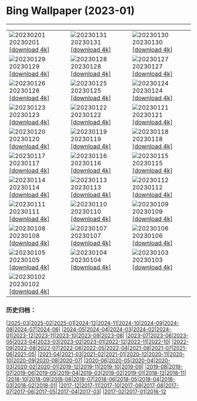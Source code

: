 # Bing Wallpaper (2023-01)
**************

<table><tr><td><img class="wallpaper" src="https://www.bing.com/th?id=OHR.SunriseCastle_FR-FR3693166026_1920x1080.jpg" alt="20230201"> 20230201 <a href="https://www.bing.com/th?id=OHR.SunriseCastle_FR-FR3693166026_UHD.jpg">[download 4k]</a></td><td><img class="wallpaper" src="https://www.bing.com/th?id=OHR.ZebraTrio_FR-FR2125282944_1920x1080.jpg" alt="20230131"> 20230131 <a href="https://www.bing.com/th?id=OHR.ZebraTrio_FR-FR2125282944_UHD.jpg">[download 4k]</a></td><td><img class="wallpaper" src="https://www.bing.com/th?id=OHR.IceSailingBalaton_FR-FR1401946049_1920x1080.jpg" alt="20230130"> 20230130 <a href="https://www.bing.com/th?id=OHR.IceSailingBalaton_FR-FR1401946049_UHD.jpg">[download 4k]</a></td></tr><tr><td><img class="wallpaper" src="https://www.bing.com/th?id=OHR.BlackbirdDay_FR-FR0243783135_1920x1080.jpg" alt="20230129"> 20230129 <a href="https://www.bing.com/th?id=OHR.BlackbirdDay_FR-FR0243783135_UHD.jpg">[download 4k]</a></td><td><img class="wallpaper" src="https://www.bing.com/th?id=OHR.BlueBahamas_FR-FR9239462577_1920x1080.jpg" alt="20230128"> 20230128 <a href="https://www.bing.com/th?id=OHR.BlueBahamas_FR-FR9239462577_UHD.jpg">[download 4k]</a></td><td><img class="wallpaper" src="https://www.bing.com/th?id=OHR.RedMangrove_FR-FR8902268594_1920x1080.jpg" alt="20230127"> 20230127 <a href="https://www.bing.com/th?id=OHR.RedMangrove_FR-FR8902268594_UHD.jpg">[download 4k]</a></td></tr><tr><td><img class="wallpaper" src="https://www.bing.com/th?id=OHR.HighArchChina_FR-FR8370468752_1920x1080.jpg" alt="20230126"> 20230126 <a href="https://www.bing.com/th?id=OHR.HighArchChina_FR-FR8370468752_UHD.jpg">[download 4k]</a></td><td><img class="wallpaper" src="https://www.bing.com/th?id=OHR.BirksofAberfeldy_FR-FR8202020141_1920x1080.jpg" alt="20230125"> 20230125 <a href="https://www.bing.com/th?id=OHR.BirksofAberfeldy_FR-FR8202020141_UHD.jpg">[download 4k]</a></td><td><img class="wallpaper" src="https://www.bing.com/th?id=OHR.ColleSantaLucia_FR-FR7690725851_1920x1080.jpg" alt="20230124"> 20230124 <a href="https://www.bing.com/th?id=OHR.ColleSantaLucia_FR-FR7690725851_UHD.jpg">[download 4k]</a></td></tr><tr><td><img class="wallpaper" src="https://www.bing.com/th?id=OHR.SunriseMoai_FR-FR7141729211_1920x1080.jpg" alt="20230123"> 20230123 <a href="https://www.bing.com/th?id=OHR.SunriseMoai_FR-FR7141729211_UHD.jpg">[download 4k]</a></td><td><img class="wallpaper" src="https://www.bing.com/th?id=OHR.YearRabbit_FR-FR6738849556_1920x1080.jpg" alt="20230122"> 20230122 <a href="https://www.bing.com/th?id=OHR.YearRabbit_FR-FR6738849556_UHD.jpg">[download 4k]</a></td><td><img class="wallpaper" src="https://www.bing.com/th?id=OHR.HuggingKanga_FR-FR7558872498_1920x1080.jpg" alt="20230121"> 20230121 <a href="https://www.bing.com/th?id=OHR.HuggingKanga_FR-FR7558872498_UHD.jpg">[download 4k]</a></td></tr><tr><td><img class="wallpaper" src="https://www.bing.com/th?id=OHR.FalklandKings_FR-FR2884032341_1920x1080.jpg" alt="20230120"> 20230120 <a href="https://www.bing.com/th?id=OHR.FalklandKings_FR-FR2884032341_UHD.jpg">[download 4k]</a></td><td><img class="wallpaper" src="https://www.bing.com/th?id=OHR.SFFParkCity_FR-FR2261983134_1920x1080.jpg" alt="20230119"> 20230119 <a href="https://www.bing.com/th?id=OHR.SFFParkCity_FR-FR2261983134_UHD.jpg">[download 4k]</a></td><td><img class="wallpaper" src="https://www.bing.com/th?id=OHR.WhiteSands_FR-FR1866389657_1920x1080.jpg" alt="20230118"> 20230118 <a href="https://www.bing.com/th?id=OHR.WhiteSands_FR-FR1866389657_UHD.jpg">[download 4k]</a></td></tr><tr><td><img class="wallpaper" src="https://www.bing.com/th?id=OHR.SessileOaks_FR-FR0501438164_1920x1080.jpg" alt="20230117"> 20230117 <a href="https://www.bing.com/th?id=OHR.SessileOaks_FR-FR0501438164_UHD.jpg">[download 4k]</a></td><td><img class="wallpaper" src="https://www.bing.com/th?id=OHR.BlueMonday_FR-FR0707574638_1920x1080.jpg" alt="20230116"> 20230116 <a href="https://www.bing.com/th?id=OHR.BlueMonday_FR-FR0707574638_UHD.jpg">[download 4k]</a></td><td><img class="wallpaper" src="https://www.bing.com/th?id=OHR.Turku_FR-FR8085160724_1920x1080.jpg" alt="20230115"> 20230115 <a href="https://www.bing.com/th?id=OHR.Turku_FR-FR8085160724_UHD.jpg">[download 4k]</a></td></tr><tr><td><img class="wallpaper" src="https://www.bing.com/th?id=OHR.CloudBlanket_FR-FR3515958936_1920x1080.jpg" alt="20230114"> 20230114 <a href="https://www.bing.com/th?id=OHR.CloudBlanket_FR-FR3515958936_UHD.jpg">[download 4k]</a></td><td><img class="wallpaper" src="https://www.bing.com/th?id=OHR.Pneumatocysts_FR-FR6010624035_1920x1080.jpg" alt="20230113"> 20230113 <a href="https://www.bing.com/th?id=OHR.Pneumatocysts_FR-FR6010624035_UHD.jpg">[download 4k]</a></td><td><img class="wallpaper" src="https://www.bing.com/th?id=OHR.RumeliHisari_FR-FR6028510337_1920x1080.jpg" alt="20230112"> 20230112 <a href="https://www.bing.com/th?id=OHR.RumeliHisari_FR-FR6028510337_UHD.jpg">[download 4k]</a></td></tr><tr><td><img class="wallpaper" src="https://www.bing.com/th?id=OHR.Umschreibung_FR-FR5804429871_1920x1080.jpg" alt="20230111"> 20230111 <a href="https://www.bing.com/th?id=OHR.Umschreibung_FR-FR5804429871_UHD.jpg">[download 4k]</a></td><td><img class="wallpaper" src="https://www.bing.com/th?id=OHR.TintinDay_FR-FR6791287422_1920x1080.jpg" alt="20230110"> 20230110 <a href="https://www.bing.com/th?id=OHR.TintinDay_FR-FR6791287422_UHD.jpg">[download 4k]</a></td><td><img class="wallpaper" src="https://www.bing.com/th?id=OHR.BisonWindCave_FR-FR5610699833_1920x1080.jpg" alt="20230109"> 20230109 <a href="https://www.bing.com/th?id=OHR.BisonWindCave_FR-FR5610699833_UHD.jpg">[download 4k]</a></td></tr><tr><td><img class="wallpaper" src="https://www.bing.com/th?id=OHR.Breckenridge_FR-FR5376637294_1920x1080.jpg" alt="20230108"> 20230108 <a href="https://www.bing.com/th?id=OHR.Breckenridge_FR-FR5376637294_UHD.jpg">[download 4k]</a></td><td><img class="wallpaper" src="https://www.bing.com/th?id=OHR.Mohair_FR-FR5198173756_1920x1080.jpg" alt="20230107"> 20230107 <a href="https://www.bing.com/th?id=OHR.Mohair_FR-FR5198173756_UHD.jpg">[download 4k]</a></td><td><img class="wallpaper" src="https://www.bing.com/th?id=OHR.BlackFell_FR-FR5000378632_1920x1080.jpg" alt="20230106"> 20230106 <a href="https://www.bing.com/th?id=OHR.BlackFell_FR-FR5000378632_UHD.jpg">[download 4k]</a></td></tr><tr><td><img class="wallpaper" src="https://www.bing.com/th?id=OHR.HIISSF_FR-FR4821594981_1920x1080.jpg" alt="20230105"> 20230105 <a href="https://www.bing.com/th?id=OHR.HIISSF_FR-FR4821594981_UHD.jpg">[download 4k]</a></td><td><img class="wallpaper" src="https://www.bing.com/th?id=OHR.Perihelion_FR-FR4598962992_1920x1080.jpg" alt="20230104"> 20230104 <a href="https://www.bing.com/th?id=OHR.Perihelion_FR-FR4598962992_UHD.jpg">[download 4k]</a></td><td><img class="wallpaper" src="https://www.bing.com/th?id=OHR.SandhillSleeping_FR-FR4420630498_1920x1080.jpg" alt="20230103"> 20230103 <a href="https://www.bing.com/th?id=OHR.SandhillSleeping_FR-FR4420630498_UHD.jpg">[download 4k]</a></td></tr><tr><td><img class="wallpaper" src="https://www.bing.com/th?id=OHR.HohenzollernBurg_FR-FR4086193106_1920x1080.jpg" alt="20230102"> 20230102 <a href="https://www.bing.com/th?id=OHR.HohenzollernBurg_FR-FR4086193106_UHD.jpg">[download 4k]</a></td><td></td><td></td></tr></table>

### 历史归档：

|[2025-03](/../2025-03/2025-03.md)|[2025-02](/../2025-02/2025-02.md)|[2025-01](/../2025-01/2025-01.md)|[2024-12](/../2024-12/2024-12.md)|[2024-11](/../2024-11/2024-11.md)|[2024-10](/../2024-10/2024-10.md)|[2024-09](/../2024-09/2024-09.md)|[2024-08](/../2024-08/2024-08.md)|[2024-07](/../2024-07/2024-07.md)|[2024-06](/../2024-06/2024-06.md)|
|[2024-05](/../2024-05/2024-05.md)|[2024-04](/../2024-04/2024-04.md)|[2024-03](/../2024-03/2024-03.md)|[2024-02](/../2024-02/2024-02.md)|[2024-01](/../2024-01/2024-01.md)|[2023-12](/../2023-12/2023-12.md)|[2023-11](/../2023-11/2023-11.md)|[2023-10](/../2023-10/2023-10.md)|[2023-09](/../2023-09/2023-09.md)|[2023-08](/../2023-08/2023-08.md)|
|[2023-07](/../2023-07/2023-07.md)|[2023-06](/../2023-06/2023-06.md)|[2023-05](/../2023-05/2023-05.md)|[2023-04](/../2023-04/2023-04.md)|[2023-03](/../2023-03/2023-03.md)|[2023-02](/../2023-02/2023-02.md)|[2023-01](/2023-01.md)|[2022-12](/../2022-12/2022-12.md)|[2022-11](/../2022-11/2022-11.md)|[2022-10](/../2022-10/2022-10.md)|
|[2022-09](/../2022-09/2022-09.md)|[2022-08](/../2022-08/2022-08.md)|[2022-07](/../2022-07/2022-07.md)|[2022-06](/../2022-06/2022-06.md)|[2022-05](/../2022-05/2022-05.md)|[2022-04](/../2022-04/2022-04.md)|[2021-08](/../2021-08/2021-08.md)|[2021-07](/../2021-07/2021-07.md)|[2021-06](/../2021-06/2021-06.md)|[2021-05](/../2021-05/2021-05.md)|
|[2021-04](/../2021-04/2021-04.md)|[2021-03](/../2021-03/2021-03.md)|[2021-02](/../2021-02/2021-02.md)|[2021-01](/../2021-01/2021-01.md)|[2020-12](/../2020-12/2020-12.md)|[2020-11](/../2020-11/2020-11.md)|[2020-10](/../2020-10/2020-10.md)|[2020-09](/../2020-09/2020-09.md)|[2020-08](/../2020-08/2020-08.md)|[2020-07](/../2020-07/2020-07.md)|
|[2020-06](/../2020-06/2020-06.md)|[2020-05](/../2020-05/2020-05.md)|[2020-04](/../2020-04/2020-04.md)|[2020-03](/../2020-03/2020-03.md)|[2020-02](/../2020-02/2020-02.md)|[2020-01](/../2020-01/2020-01.md)|[2019-12](/../2019-12/2019-12.md)|[2019-11](/../2019-11/2019-11.md)|[2019-10](/../2019-10/2019-10.md)|[2019-09](/../2019-09/2019-09.md)|
|[2019-08](/../2019-08/2019-08.md)|[2019-07](/../2019-07/2019-07.md)|[2019-06](/../2019-06/2019-06.md)|[2019-05](/../2019-05/2019-05.md)|[2019-04](/../2019-04/2019-04.md)|[2019-03](/../2019-03/2019-03.md)|[2019-02](/../2019-02/2019-02.md)|[2019-01](/../2019-01/2019-01.md)|[2018-12](/../2018-12/2018-12.md)|[2018-11](/../2018-11/2018-11.md)|
|[2018-10](/../2018-10/2018-10.md)|[2018-09](/../2018-09/2018-09.md)|[2018-08](/../2018-08/2018-08.md)|[2018-07](/../2018-07/2018-07.md)|[2018-06](/../2018-06/2018-06.md)|[2018-05](/../2018-05/2018-05.md)|[2018-04](/../2018-04/2018-04.md)|[2018-03](/../2018-03/2018-03.md)|[2018-02](/../2018-02/2018-02.md)|[2018-01](/../2018-01/2018-01.md)|
|[2017-12](/../2017-12/2017-12.md)|[2017-11](/../2017-11/2017-11.md)|[2017-10](/../2017-10/2017-10.md)|[2017-09](/../2017-09/2017-09.md)|[2017-08](/../2017-08/2017-08.md)|[2017-07](/../2017-07/2017-07.md)|[2017-06](/../2017-06/2017-06.md)|[2017-05](/../2017-05/2017-05.md)|[2017-04](/../2017-04/2017-04.md)|[2017-03](/../2017-03/2017-03.md)|
|[2017-02](/../2017-02/2017-02.md)|[2017-01](/../2017-01/2017-01.md)|[2016-12](/../2016-12/2016-12.md)
